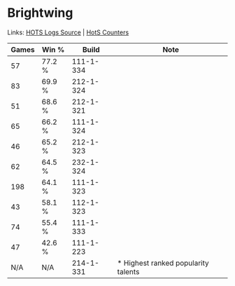 # Brightwing

Links: [HOTS Logs Source](https://www.hotslogs.com/Sitewide/HeroDetails?Hero=Brightwing) | [HotS Counters](http://hotscounters.com/#/hero/Brightwing)

Games  | Win %  | Build     | Note
-----  | -----  | -----     | ----
57     | 77.2 % | 111-1-334 | 
83     | 69.9 % | 212-1-324 | 
51     | 68.6 % | 212-1-321 | 
65     | 66.2 % | 111-1-324 | 
46     | 65.2 % | 212-1-323 | 
62     | 64.5 % | 232-1-324 | 
198    | 64.1 % | 111-1-323 | 
43     | 58.1 % | 112-1-323 | 
74     | 55.4 % | 111-1-333 | 
47     | 42.6 % | 111-1-223 | 
N/A    | N/A    | 214-1-331 | * Highest ranked popularity talents
